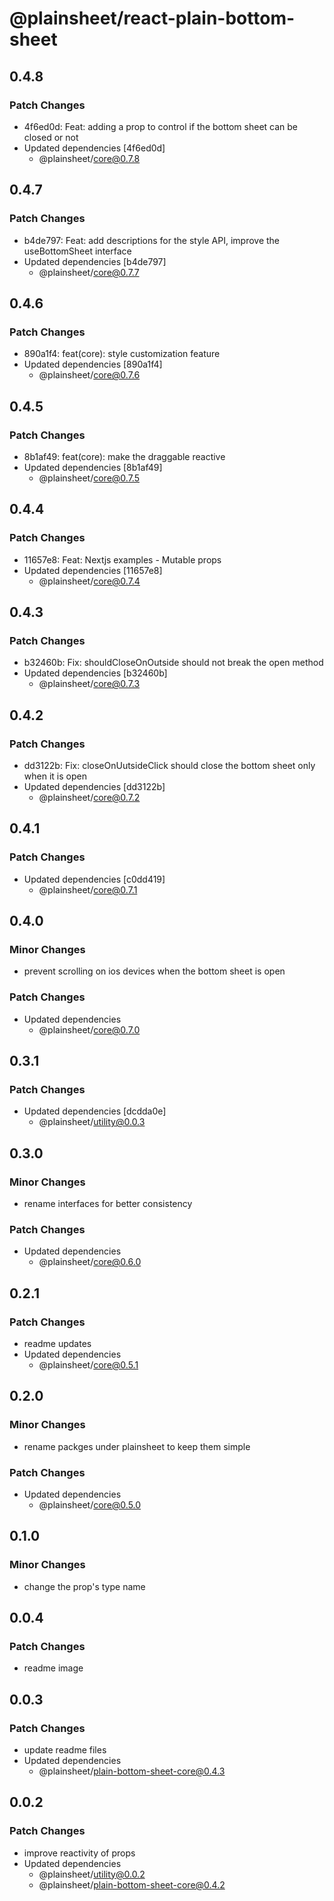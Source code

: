 # @plainsheet/react-plain-bottom-sheet

## 0.4.8

### Patch Changes

- 4f6ed0d: Feat: adding a prop to control if the bottom sheet can be closed or not
- Updated dependencies [4f6ed0d]
  - @plainsheet/core@0.7.8

## 0.4.7

### Patch Changes

- b4de797: Feat: add descriptions for the style API, improve the useBottomSheet interface
- Updated dependencies [b4de797]
  - @plainsheet/core@0.7.7

## 0.4.6

### Patch Changes

- 890a1f4: feat(core): style customization feature
- Updated dependencies [890a1f4]
  - @plainsheet/core@0.7.6

## 0.4.5

### Patch Changes

- 8b1af49: feat(core): make the draggable reactive
- Updated dependencies [8b1af49]
  - @plainsheet/core@0.7.5

## 0.4.4

### Patch Changes

- 11657e8: Feat: Nextjs examples - Mutable props
- Updated dependencies [11657e8]
  - @plainsheet/core@0.7.4

## 0.4.3

### Patch Changes

- b32460b: Fix: shouldCloseOnOutside should not break the open method
- Updated dependencies [b32460b]
  - @plainsheet/core@0.7.3

## 0.4.2

### Patch Changes

- dd3122b: Fix: closeOnUutsideClick should close the bottom sheet only when it is open
- Updated dependencies [dd3122b]
  - @plainsheet/core@0.7.2

## 0.4.1

### Patch Changes

- Updated dependencies [c0dd419]
  - @plainsheet/core@0.7.1

## 0.4.0

### Minor Changes

- prevent scrolling on ios devices when the bottom sheet is open

### Patch Changes

- Updated dependencies
  - @plainsheet/core@0.7.0

## 0.3.1

### Patch Changes

- Updated dependencies [dcdda0e]
  - @plainsheet/utility@0.0.3

## 0.3.0

### Minor Changes

- rename interfaces for better consistency

### Patch Changes

- Updated dependencies
  - @plainsheet/core@0.6.0

## 0.2.1

### Patch Changes

- readme updates
- Updated dependencies
  - @plainsheet/core@0.5.1

## 0.2.0

### Minor Changes

- rename packges under plainsheet to keep them simple

### Patch Changes

- Updated dependencies
  - @plainsheet/core@0.5.0

## 0.1.0

### Minor Changes

- change the prop's type name

## 0.0.4

### Patch Changes

- readme image

## 0.0.3

### Patch Changes

- update readme files
- Updated dependencies
  - @plainsheet/plain-bottom-sheet-core@0.4.3

## 0.0.2

### Patch Changes

- improve reactivity of props
- Updated dependencies
  - @plainsheet/utility@0.0.2
  - @plainsheet/plain-bottom-sheet-core@0.4.2
